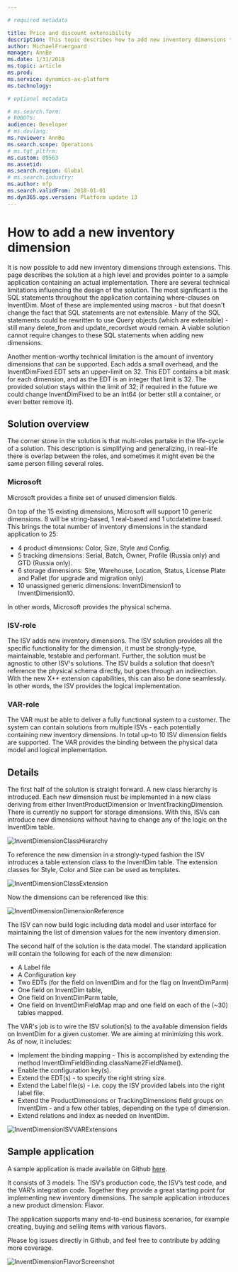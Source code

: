 ```yaml
---

# required metadata

title: Price and discount extensibility
description: This topic describes how to add new inventory dimensions through extensions in Microsoft Dynamics 365 for Finance and Operations, Enterprise edition
author: MichaelFruergaard
manager: AnnBe
ms.date: 1/31/2018
ms.topic: article
ms.prod: 
ms.service: dynamics-ax-platform
ms.technology: 

# optional metadata

# ms.search.form: 
# ROBOTS: 
audience: Developer
# ms.devlang: 
ms.reviewer: AnnBe
ms.search.scope: Operations
# ms.tgt_pltfrm: 
ms.custom: 89563
ms.assetid: 
ms.search.region: Global
# ms.search.industry: 
ms.author: mfp
ms.search.validFrom: 2018-01-01
ms.dyn365.ops.version: Platform update 13
---
```


# How to add a new inventory dimension

It is now possible to add new inventory dimensions through extensions. This page describes the solution at a high level and provides pointer to a sample application containing an actual implementation.
There are several technical limitations influencing the design of the solution. The most significant is the SQL statements throughout the application containing where-clauses on InventDim. Most of these are implemented using macros - but that doesn't change the fact that SQL statements are not extensible. Many of the SQL statements could be rewritten to use Query objects (which are extensible) - still many delete_from and update_recordset would remain. A viable solution cannot require changes to these SQL statements when adding new dimensions.

Another mention-worthy technical limitation is the amount of inventory dimensions that can be supported. Each adds a small overhead, and the InventDimFixed EDT sets an upper-limit on 32. This EDT contains a bit mask for each dimension, and as the EDT is an integer that limit is 32. The provided solution stays within the limit of 32; if required in the future we could change InventDimFixed to be an Int64 (or better still a container, or even better remove it).

## Solution overview
The corner stone in the solution is that multi-roles partake in the life-cycle of a solution. This description is simplifying and generalizing, in real-life there is overlap between the roles, and sometimes it might even be the same person filling several roles.

### Microsoft
Microsoft provides a finite set of unused dimension fields.

On top of the 15 existing dimensions, Microsoft will support 10 generic dimensions. 8 will be string-based, 1 real-based and 1 utcdatetime based.  This brings the total number of inventory dimensions in the standard application to 25:
- 4 product dimensions: Color, Size, Style and Config.
- 5 tracking dimensions: Serial, Batch, Owner, Profile (Russia only) and GTD (Russia only).
- 6 storage dimensions: Site, Warehouse, Location, Status, License Plate and Pallet (for upgrade and migration only)
- 10 unassigned generic dimensions: InventDimension1 to InventDimension10.

In other words, Microsoft provides the physical schema.

### ISV-role
The ISV adds new inventory dimensions. The ISV solution provides all the specific functionality for the dimension, it must be strongly-type, maintainable, testable and performant. Further, the solution must be agnostic to other ISV's solutions.
The ISV builds a solution that doesn't reference the physical schema directly, but goes through an indirection. With the new X++ extension capabilities, this can also be done seamlessly. 
In other words, the ISV provides the logical implementation.

### VAR-role
The VAR must be able to deliver a fully functional system to a customer. The system can contain solutions from multiple ISVs - each potentially containing new inventory dimensions.  In total up-to 10 ISV dimension fields are supported.
The VAR provides the binding between the physical data model and logical implementation.

## Details
The first half of the solution is straight forward. A new class hierarchy is introduced. Each new dimension must be implemented in a new class deriving from either InventProductDimension or InventTrackingDimension. There is currently no support for storage dimensions. With this, ISVs can introduce new dimensions without having to change any of the logic on the InventDim table. 

![InventDimensionClassHierarchy](media/InventDimensions1.png)

To reference the new dimension in a strongly-typed fashion the ISV introduces a table extension class to the InventDim table. The extension classes for Style, Color and Size can be used as templates.
 
![InventDimensionClassExtension](media/InventDimensions2.png)
 
Now the dimensions can be referenced like this:

![InventDimensionDimensionReference](media/InventDimensions3.png)

The ISV can now build logic including data model and user interface for maintaining the list of dimension values for the new inventory dimension.

The second half of the solution is the data model. The standard application will contain the following for each of the new dimension:
- A Label file
- A Configuration key
- Two EDTs (for the field on InventDim and for the flag on InventDimParm)
- One field on InventDim table,
- One field on InventDimParm table,
- One field on InventDimFieldMap map and one field on each of the (~30) tables mapped.

The VAR's job is to wire the ISV solution(s) to the available dimension fields on InventDim for a given customer. We are aiming at minimizing this work. As of now, it includes:
- Implement the binding mapping - This is accomplished by extending the method InventDimFieldBinding.className2FieldName().
- Enable the configuration key(s).
- Extend the EDT(s) - to specify the right string size.
- Extend the Label file(s) - i.e. copy the ISV provided labels into the right label file.
- Extend the ProductDimensions or TrackingDimensions field groups on InventDim - and a few other tables, depending on the type of dimension.
- Extend relations and index as needed on InventDim.

![InventDimensionISVVARExtensions](media/InventDimensions4.png)

## Sample application

A sample application is made available on Github [here](https://github.com/Microsoft/Product-flavor-dimension-sample-app). 

It consists of 3 models: The ISV’s production code, the ISV’s test code, and the VAR’s integration code. Together they provide a great starting point for implementing new inventory dimensions. The sample application introduces a new product dimension: Flavor. 

The application supports many end-to-end business scenarios, for example creating, buying and selling items with various flavors.

Please log issues directly in Github, and feel free to contribute by adding more coverage.
 
![InventDimensionFlavorScreenshot](media/InventDimensions5.jpg)
